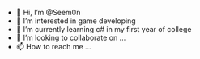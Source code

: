 - 👋 Hi, I’m @Seem0n
- 👀 I’m interested in game developing
- 🌱 I’m currently learning c# in my first year of college
- 💞️ I’m looking to collaborate on ...
- 📫 How to reach me ...

<!---
Seem0n/Seem0n is a ✨ special ✨ repository because its `README.md` (this file) appears on your GitHub profile.
You can click the Preview link to take a look at your changes.
--->
